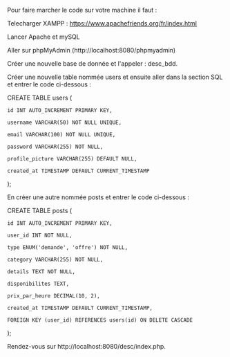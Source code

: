 Pour faire marcher le code sur votre machine il faut :

Telecharger XAMPP : https://www.apachefriends.org/fr/index.html

Lancer Apache et mySQL

Aller sur phpMyAdmin (http://localhost:8080/phpmyadmin)

Créer une nouvelle base de donnée et l'appeler : desc_bdd.

Créer une nouvelle table nommée users et ensuite aller dans la section SQL et entrer le code ci-dessous :

CREATE TABLE users (

    id INT AUTO_INCREMENT PRIMARY KEY,
    
    username VARCHAR(50) NOT NULL UNIQUE,
    
    email VARCHAR(100) NOT NULL UNIQUE,
    
    password VARCHAR(255) NOT NULL,
    
    profile_picture VARCHAR(255) DEFAULT NULL, 
    
    created_at TIMESTAMP DEFAULT CURRENT_TIMESTAMP
    
);

En créer une autre nommée posts et entrer le code ci-dessous : 

CREATE TABLE posts (

    id INT AUTO_INCREMENT PRIMARY KEY,
    
    user_id INT NOT NULL,
    
    type ENUM('demande', 'offre') NOT NULL,
    
    category VARCHAR(255) NOT NULL,
    
    details TEXT NOT NULL,
    
    disponibilites TEXT,
    
    prix_par_heure DECIMAL(10, 2),
    
    created_at TIMESTAMP DEFAULT CURRENT_TIMESTAMP,
    
    FOREIGN KEY (user_id) REFERENCES users(id) ON DELETE CASCADE
    
);

Rendez-vous sur http://localhost:8080/desc/index.php.
